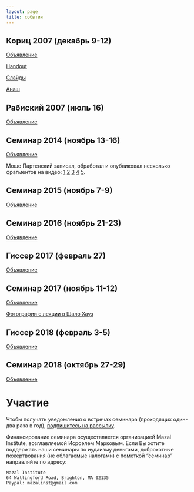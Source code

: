 ```yaml
---
layout: page
title: события
---
```


## Кориц 2007 (декабрь 9-12) ##
[Объявление](koritz-2007/announcement.md)

[Handout](koritz-2007/handout.md)

[Слайды](https://drive.google.com/open?id=1XojjHTsZWbmjX8ElyOvPj1UKHHWK753GGWCWYBoPpGQ)

[Анаш](koritz-2007/anash.md)

## Рабиский 2007 (июль 16) ##
[Объявление](rabiski-2007/announcement.md)

## Семинар 2014 (ноябрь 13-16) ##

[Объявление](seminar-2014/announcement.md)

Моше Партенский записал, обработал и опубликовал несколько фрагментов на видео:
[1](https://youtu.be/wtXa-saq6SQ)
[2](https://youtu.be/_2sUyHnwAI8)
[3](https://youtu.be/OUJKgPLPs4k)
[4](https://youtu.be/IMD69QLVCqM)
[5](https://youtu.be/tk9c87aqkD0).

## Семинар 2015 (ноябрь 7-9) ##
[Объявление](seminar-2015/announcement.md)

## Семинар 2016 (ноябрь 21-23) ##
[Объявление](seminar-2016/announcement.md)

## Гиссер 2017 (февраль 27) ##
[Объявление](gisser-2017/announcement.md)

## Семинар 2017 (ноябрь 11-12) ##
[Объявление](seminar-2017/announcement.md)

[Фотографии с лекции в Шало Хауз](https://photos.google.com/share/AF1QipMQztKzmp2MdAIkZq_rd8QBSR8l86ur_04NN5tK81trFwm6Vug9x2l7HHDDxkANKw?key=SEFUeVNNSHNlNDBRcHZYTDdPYjl6RU1JS0I3RnBR)

## Гиссер 2018 (февраль 3-5) ##
[Объявление](gisser-2018/announcement.md)

## Семинар 2018 (октябрь 27-29) ##
[Объявление](seminar-2018/announcement.md)


# Участие #

Чтобы получать уведомления о встречах семинара (проходящих один-два раза в год),
[подпишитесь на рассылку](https://groups.google.com/a/podval.org/d/forum/judaism-seminar).

Финансирование семинара осуществляется организацией Mazal Institute,
возглавляемой Исроэлем Марковым. Если Вы хотите поддержать наши семинары по иудаизму деньгами,
доброхотные пожертвования (не облагаемые налогами) с пометкой “семинар” направляйте по адресу:
```
Mazal Institute
64 Wallingford Road, Brighton, MA 02135
Paypal: mazalinst@gmail.com
```
